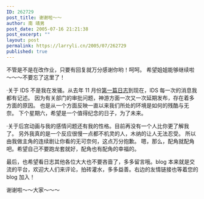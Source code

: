 ```yaml
---
ID: 262729
post_title: 谢谢啦～～
author: 南 靖男
post_date: 2005-07-16 21:21:38
post_excerpt: ""
layout: post
permalink: https://larryli.cn/2005/07/262729
published: true
---
```

不管是不是在改作业，只要有回复就万分感谢你哟！呵呵。
希望姐姐能够继续啦～～～不要忘了这里了！

·关于 IDS 不是我在发骚。从去年 11 月份<a href="/2004/11/01/262586">第一篇日志</a>到现在，IDS 每一次的消息我都有记述。
因为有关部门的审批问题，神游方面一次又一次延期发布，存在着多方面的原因。
也是从一个方面反映一直以来我们所处的环境是如何的残酷与无奈。
下个星期六，希望是一个值得纪念的日子，为了未来。

·关于后宫动画与我的感情问题还有我的性格。目前再没有一个人比你更了解我了。
另外我真的是一个反应很慢一点都不机灵的人，木纳的让人无法忍受。
所以由我做主角的连续剧让你看的无可奈何，这点万分抱歉。
嗯，那么，配角就配角吧。希望自己不要跑龙套就好，配角也有配角的幸福的。

最后，也希望看日志其他各位大大也不要吝啬了，多多留言哦。blog 本来就是交流的平台，欢迎大人们来评论，拍砖灌水，多多益善。右边的友情链接也等着您的 blog 加入！

谢谢啦～～大家～～～